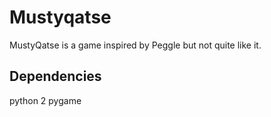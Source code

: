 Mustyqatse
==========

MustyQatse is a game inspired by Peggle but not quite like it.

## Dependencies

python 2
pygame
